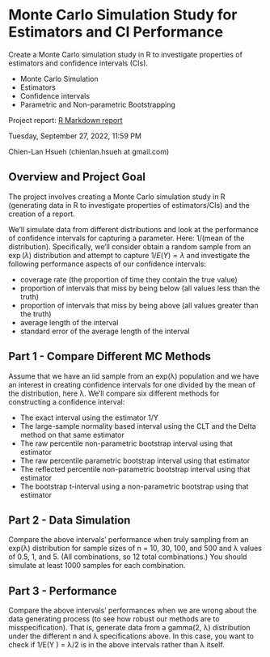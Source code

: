 # Monte Carlo Simulation Study for Estimators and CI Performance
Create a Monte Carlo simulation study in R to investigate properties of estimators and confidence intervals (CIs).

- Monte Carlo Simulation 
- Estimators 
- Confidence intervals
- Parametric and Non-parametric Bootstrapping

Project report: [R Markdown report](./proj1_v3.Rmd)

Tuesday, September 27, 2022, 11:59 PM

Chien-Lan Hsueh (chienlan.hsueh at gmail.com)


## Overview and Project Goal
The project involves creating a Monte Carlo simulation study in R (generating data in R to investigate properties of estimators/CIs) and the creation of a report.

We’ll simulate data from different distributions and look at the performance of confidence intervals for capturing a parameter. Here: 1/(mean of the distribution).
Specifically, we’ll consider obtain a random sample from an $\exp{(λ)}$ distribution and attempt to capture $1/E(Y ) = \lambda$ and investigate the following performance aspects of our confidence intervals:

- coverage rate (the proportion of time they contain the true value)
- proportion of intervals that miss by being below (all values less than the truth)
- proportion of intervals that miss by being above (all values greater than the truth)
- average length of the interval
- standard error of the average length of the interval

## Part 1 - Compare Different MC Methods
Assume that we have an iid sample from an exp(λ) population and we have an interest in creating
confidence intervals for one divided by the mean of the distribution, here λ. We’ll compare six different
methods for constructing a confidence interval:

- The exact interval using the estimator 1/Y
- The large-sample normality based interval using the CLT and the Delta method on that same estimator
- The raw percentile non-parametric bootstrap interval using that estimator
- The raw percentile parametric bootstrap interval using that estimator
- The reflected percentile non-parametric bootstrap interval using that estimator
- The bootstrap t-interval using a non-parametric bootstrap using that estimator

## Part 2 - Data Simulation
Compare the above intervals’ performance when truly sampling from an exp(λ) distribution
for sample sizes of n = 10, 30, 100, and 500 and λ values of 0.5, 1, and 5. (All combinations, so 12 total
combinations.) You should simulate at least 1000 samples for each combination.

## Part 3 - Performance
Compare the above intervals’ performances when we are wrong about the data generating
process (to see how robust our methods are to misspecification). That is, generate data from a gamma(2, λ)
distribution under the different n and λ specifications above. 
In this case, you want to check if 1/E(Y ) = λ/2 is in the above intervals rather than λ itself. 
